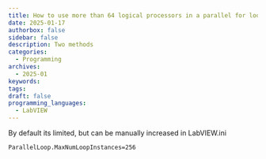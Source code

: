 ```yaml
---
title: How to use more than 64 logical processors in a parallel for loop?
date: 2025-01-17
authorbox: false
sidebar: false
description: Two methods
categories:
  - Programming
archives:
  - 2025-01
keywords: 
tags: 
draft: false
programming_languages:
  - LabVIEW
---
```

By default its limited, but can be manually increased in LabVIEW.ini

```
ParallelLoop.MaxNumLoopInstances=256
```